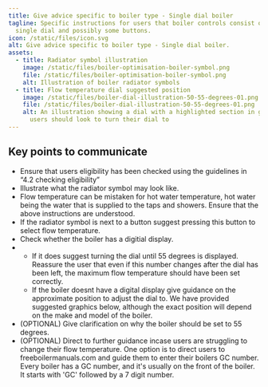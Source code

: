 ```yaml
---
title: Give advice specific to boiler type - Single dial boiler
tagline: Specific instructions for users that boiler controls consist of a
  single dial and possibly some buttons.
icon: /static/files/icon.svg
alt: Give advice specific to boiler type - Single dial boiler.
assets:
  - title: Radiator symbol illustration
    image: /static/files/boiler-optimisation-boiler-symbol.png
    file: /static/files/boiler-optimisation-boiler-symbol.png
    alt: Illustration of boiler radiator symbols
  - title: Flow temperature dial suggested position
    image: /static/files/boiler-dial-illustration-50-55-degrees-01.png
    file: /static/files/boiler-dial-illustration-50-55-degrees-01.png
    alt: An illustration showing a dial with a highlighted section in green that
      users should look to turn their dial to
---
```

## **Key points to communicate**

* Ensure that users eligibility has been checked using the guidelines in “4.2 checking eligibility” 
* Illustrate what the radiator symbol may look like. 
* Flow temperature can be mistaken for hot water temperature, hot water being the water that is supplied to the taps and showers. Ensure that the above instructions are understood.
* If the radiator symbol is next to a button suggest pressing this button to select flow temperature. 
* Check whether the boiler has a digitial display. 
* * If it does suggest turning the dial until 55 degrees is displayed. Reassure the user that even if this number changes after the dial has been left, the maximum flow temperature should have been set correctly.
  * If the boiler doesnt have a digital display give guidance on the approximate position to adjust the dial to. We have provided suggested graphics below, although the exact position will depend on the make and model of the boiler. 
* (OPTIONAL) Give clarification on why the boiler should be set to 55 degrees.
* (OPTIONAL) Direct to further guidance incase users are struggling to change their flow temperature. One option is to direct users to freeboilermanuals.com and guide them to enter their boilers GC number. Every boiler has a GC number, and it's usually on the front of the boiler. It starts with 'GC' followed by a 7 digit number.